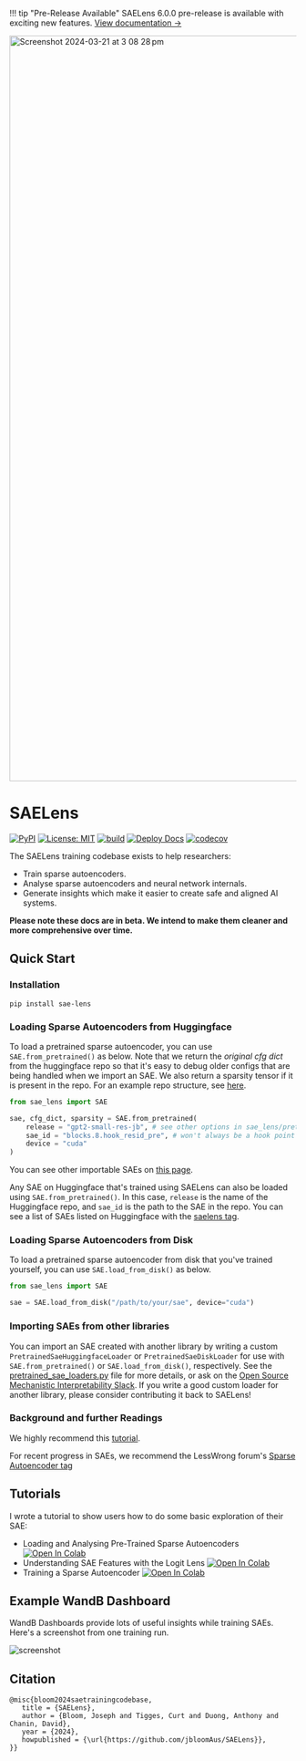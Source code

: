<!-- prettier-ignore-start -->
!!! tip "Pre-Release Available"
    SAELens 6.0.0 pre-release is available with exciting new features. [View documentation →](https://jbloomaus.github.io/SAELens/pre-release/)
<!-- prettier-ignore-end -->

<img width="1308" alt="Screenshot 2024-03-21 at 3 08 28 pm" src="https://github.com/jbloomAus/mats_sae_training/assets/69127271/209012ec-a779-4036-b4be-7b7739ea87f6">

# SAELens

[![PyPI](https://img.shields.io/pypi/v/sae-lens?color=blue)](https://pypi.org/project/sae-lens/)
[![License: MIT](https://img.shields.io/badge/License-MIT-yellow.svg)](https://opensource.org/licenses/MIT)
[![build](https://github.com/jbloomAus/SAELens/actions/workflows/build.yml/badge.svg)](https://github.com/jbloomAus/SAELens/actions/workflows/build.yml)
[![Deploy Docs](https://github.com/jbloomAus/SAELens/actions/workflows/deploy_docs.yml/badge.svg)](https://github.com/jbloomAus/SAELens/actions/workflows/deploy_docs.yml)
[![codecov](https://codecov.io/gh/jbloomAus/SAELens/graph/badge.svg?token=N83NGH8CGE)](https://codecov.io/gh/jbloomAus/SAELens)

The SAELens training codebase exists to help researchers:

- Train sparse autoencoders.
- Analyse sparse autoencoders and neural network internals.
- Generate insights which make it easier to create safe and aligned AI systems.

**Please note these docs are in beta. We intend to make them cleaner and more comprehensive over time.**

## Quick Start

### Installation

```
pip install sae-lens
```

### Loading Sparse Autoencoders from Huggingface

To load a pretrained sparse autoencoder, you can use `SAE.from_pretrained()` as below. Note that we return the _original cfg dict_ from the huggingface repo so that it's easy to debug older configs that are being handled when we import an SAE. We also return a sparsity tensor if it is present in the repo. For an example repo structure, see [here](https://huggingface.co/jbloom/Gemma-2b-Residual-Stream-SAEs).

```python
from sae_lens import SAE

sae, cfg_dict, sparsity = SAE.from_pretrained(
    release = "gpt2-small-res-jb", # see other options in sae_lens/pretrained_saes.yaml
    sae_id = "blocks.8.hook_resid_pre", # won't always be a hook point
    device = "cuda"
)
```

You can see other importable SAEs on [this page](https://jbloomaus.github.io/SAELens/sae_table/).

Any SAE on Huggingface that's trained using SAELens can also be loaded using `SAE.from_pretrained()`. In this case, `release` is the name of the Huggingface repo, and `sae_id` is the path to the SAE in the repo. You can see a list of SAEs listed on Huggingface with the [saelens tag](https://huggingface.co/models?library=saelens).

### Loading Sparse Autoencoders from Disk

To load a pretrained sparse autoencoder from disk that you've trained yourself, you can use `SAE.load_from_disk()` as below.

```python
from sae_lens import SAE

sae = SAE.load_from_disk("/path/to/your/sae", device="cuda")
```

### Importing SAEs from other libraries

You can import an SAE created with another library by writing a custom `PretrainedSaeHuggingfaceLoader` or `PretrainedSaeDiskLoader` for use with `SAE.from_pretrained()` or `SAE.load_from_disk()`, respectively. See the [pretrained_sae_loaders.py](https://github.com/jbloomAus/SAELens/blob/main/sae_lens/toolkit/pretrained_sae_loaders.py) file for more details, or ask on the [Open Source Mechanistic Interpretability Slack](https://join.slack.com/t/opensourcemechanistic/shared_invite/zt-35oqtxb2t-yKBlqTL570ycNJisIFX2gw). If you write a good custom loader for another library, please consider contributing it back to SAELens!

### Background and further Readings

We highly recommend this [tutorial](https://www.lesswrong.com/posts/LnHowHgmrMbWtpkxx/intro-to-superposition-and-sparse-autoencoders-colab).

For recent progress in SAEs, we recommend the LessWrong forum's [Sparse Autoencoder tag](https://www.lesswrong.com/tag/sparse-autoencoders-saes)

## Tutorials

I wrote a tutorial to show users how to do some basic exploration of their SAE:

- Loading and Analysing Pre-Trained Sparse Autoencoders [![Open In Colab](https://colab.research.google.com/assets/colab-badge.svg)](https://githubtocolab.com/jbloomAus/SAELens/blob/main/tutorials/basic_loading_and_analysing.ipynb)
- Understanding SAE Features with the Logit Lens [![Open In Colab](https://colab.research.google.com/assets/colab-badge.svg)](https://githubtocolab.com/jbloomAus/SAELens/blob/main/tutorials/logits_lens_with_features.ipynb)
- Training a Sparse Autoencoder [![Open In Colab](https://colab.research.google.com/assets/colab-badge.svg)](https://githubtocolab.com/jbloomAus/SAELens/blob/main/tutorials/training_a_sparse_autoencoder.ipynb)

## Example WandB Dashboard

WandB Dashboards provide lots of useful insights while training SAEs. Here's a screenshot from one training run.

![screenshot](dashboard_screenshot.png)

## Citation

```
@misc{bloom2024saetrainingcodebase,
   title = {SAELens},
   author = {Bloom, Joseph and Tigges, Curt and Duong, Anthony and Chanin, David},
   year = {2024},
   howpublished = {\url{https://github.com/jbloomAus/SAELens}},
}}
```
